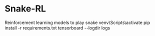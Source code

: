# Snake-RL
Reinforcement learning models to play snake
venv\Scripts\activate
pip install -r requirements.txt
tensorboard --logdir logs
